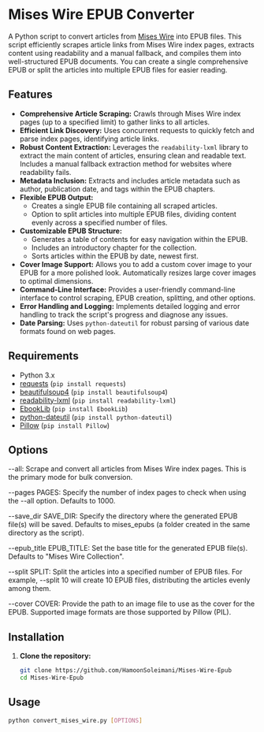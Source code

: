 # Mises Wire EPUB Converter

A Python script to convert articles from [Mises Wire](https://mises.org/wire) into EPUB files. This script efficiently scrapes article links from Mises Wire index pages, extracts content using readability and a manual fallback, and compiles them into well-structured EPUB documents. You can create a single comprehensive EPUB or split the articles into multiple EPUB files for easier reading.

## Features

- **Comprehensive Article Scraping:**  Crawls through Mises Wire index pages (up to a specified limit) to gather links to all articles.
- **Efficient Link Discovery:** Uses concurrent requests to quickly fetch and parse index pages, identifying article links.
- **Robust Content Extraction:** Leverages the `readability-lxml` library to extract the main content of articles, ensuring clean and readable text. Includes a manual fallback extraction method for websites where readability fails.
- **Metadata Inclusion:** Extracts and includes article metadata such as author, publication date, and tags within the EPUB chapters.
- **Flexible EPUB Output:**
    - Creates a single EPUB file containing all scraped articles.
    - Option to split articles into multiple EPUB files, dividing content evenly across a specified number of files.
- **Customizable EPUB Structure:**
    - Generates a table of contents for easy navigation within the EPUB.
    - Includes an introductory chapter for the collection.
    - Sorts articles within the EPUB by date, newest first.
- **Cover Image Support:** Allows you to add a custom cover image to your EPUB for a more polished look. Automatically resizes large cover images to optimal dimensions.
- **Command-Line Interface:**  Provides a user-friendly command-line interface to control scraping, EPUB creation, splitting, and other options.
- **Error Handling and Logging:** Implements detailed logging and error handling to track the script's progress and diagnose any issues.
- **Date Parsing:** Uses `python-dateutil` for robust parsing of various date formats found on web pages.


## Requirements

- Python 3.x
- [requests](https://pypi.org/project/requests/) (`pip install requests`)
- [beautifulsoup4](https://pypi.org/project/beautifulsoup4/) (`pip install beautifulsoup4`)
- [readability-lxml](https://pypi.org/project/readability-lxml/) (`pip install readability-lxml`)
- [EbookLib](https://pypi.org/project/EbookLib/) (`pip install EbookLib`)
- [python-dateutil](https://pypi.org/project/python-dateutil/) (`pip install python-dateutil`)
- [Pillow](https://pypi.org/project/Pillow/) (`pip install Pillow`)

## Options
--all: Scrape and convert all articles from Mises Wire index pages. This is the primary mode for bulk conversion.

--pages PAGES: Specify the number of index pages to check when using the --all option. Defaults to 1000.

--save_dir SAVE_DIR: Specify the directory where the generated EPUB file(s) will be saved. Defaults to mises_epubs (a folder created in the same directory as the script).

--epub_title EPUB_TITLE: Set the base title for the generated EPUB file(s). Defaults to "Mises Wire Collection".

--split SPLIT: Split the articles into a specified number of EPUB files. For example, --split 10 will create 10 EPUB files, distributing the articles evenly among them.

--cover COVER: Provide the path to an image file to use as the cover for the EPUB. Supported image formats are those supported by Pillow (PIL).

## Installation

1. **Clone the repository:**

   ```bash
   git clone https://github.com/HamoonSoleimani/Mises-Wire-Epub
   cd Mises-Wire-Epub


## Usage

   ```bash
python convert_mises_wire.py [OPTIONS]


